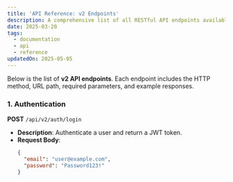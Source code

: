```yaml
---
title: 'API Reference: v2 Endpoints'
description: A comprehensive list of all RESTful API endpoints available in version 2, including request and response schemas.
date: 2025-03-20
tags:
  - documentation
  - api
  - reference
updatedOn: 2025-05-05
---
```


Below is the list of **v2 API endpoints**. Each endpoint includes the HTTP method, URL path, required parameters, and example responses.

### 1. Authentication

**POST** `/api/v2/auth/login`

- **Description**: Authenticate a user and return a JWT token.
- **Request Body**:
  ```json
  {
  	"email": "user@example.com",
  	"password": "Password123!"
  }
  ```
